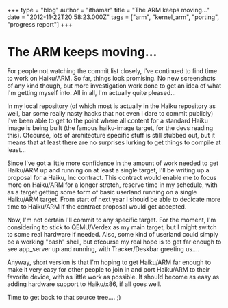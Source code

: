 +++
type = "blog"
author = "ithamar"
title = "The ARM keeps moving..."
date = "2012-11-22T20:58:23.000Z"
tags = ["arm", "kernel_arm", "porting", "progress report"]
+++

<h1>The ARM keeps moving...</h1>

For people not watching the commit list closely, I've continued to find time to work on Haiku/ARM. So far, things look promising. No new screenshots of any kind though, but more investigation work done to get an idea of what I'm getting myself into. All in all, I'm actually quite pleased...

In my local repository (of which most is actually in the Haiku repository as well, bar some really nasty hacks that not even I dare to commit publicly) I've been able to get to the point where all content for a standard Haiku image is being built (the famous haiku-image target, for the devs reading this). Ofcourse, lots of architecture specific stuff is still stubbed out, but it means that at least there are no surprises lurking to get things to compile at least...

Since I've got a little more confidence in the amount of work needed to get Haiku/ARM up and running on at least a single target, I'll be writing up a proposal for a Haiku, Inc contract. This contract would enable me to focus more on Haiku/ARM for a longer stretch, reserve time in my schedule, with as a target getting some form of basic userland running on a single Haiku/ARM target. From start of next year I should be able to dedicate more time to Haiku/ARM if the contract proposal would get accepted.

Now, I'm not certain I'll commit to any specific target. For the moment, I'm considering to stick to QEMU/Verdex as my main target, but I might switch to some real hardware if needed. Also, some kind of userland could simply be a working "bash" shell, but ofcourse my real hope is to get far enough to see app_server up and running, with Tracker/Deskbar greeting us....

Anyway, short version is that I'm hoping to get Haiku/ARM far enough to make it very easy for other people to join in and port Haiku/ARM to their favorite device, with as little work as possible. It should become as easy as adding hardware support to Haiku/x86, if all goes well.

Time to get back to that source tree.... ;)
